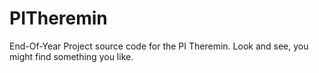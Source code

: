 # PITheremin #
End-Of-Year Project source code for the PI Theremin.
Look and see, you might find something you like.


